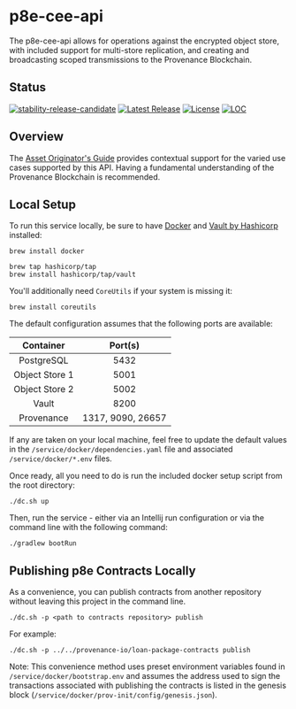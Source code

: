 # p8e-cee-api

The p8e-cee-api allows for operations against the encrypted object store, with included support for multi-store replication, and creating and broadcasting scoped transmissions to the Provenance Blockchain.

## Status

[![stability-release-candidate](https://img.shields.io/badge/stability-pre--release-48c9b0.svg)](https://github.com/mkenney/software-guides/blob/master/STABILITY-BADGES.md#release-candidate)
[![Latest Release][release-badge]][release-latest]
[![License][license-badge]][license-url]
[![LOC][loc-badge]][loc-report]

[release-badge]: https://img.shields.io/github/v/tag/provenance-io/p8e-cee-api.svg?sort=semver
[release-latest]: https://github.com/provenance-io/p8e-cee-api/releases/latest

[license-badge]: https://img.shields.io/github/license/provenance-io/p8e-cee-api.svg
[license-url]: https://github.com/provenance-io/p8e-cee-api/blob/main/LICENSE

[loc-badge]: https://tokei.rs/b1/github/provenance-io/p8e-cee-api
[loc-report]: https://github.com/provenance-io/p8e-cee-api

## Overview

The [Asset Originator's Guide](https://docs.provenance.io/integrating/asset-originators-guide) provides contextual support for the varied use cases supported by this API. Having a fundamental understanding of the Provenance Blockchain is recommended.

## Local Setup
To run this service locally, be sure to have [Docker](https://www.docker.com/) and [Vault by Hashicorp](https://www.vaultproject.io/) installed:

```
brew install docker
```

```
brew tap hashicorp/tap
brew install hashicorp/tap/vault
```

You'll additionally need `CoreUtils` if your system is missing it:
```
brew install coreutils
```

The default configuration assumes that the following ports are available:

| **Container**  |    **Port(s)**    |
|:--------------:|:-----------------:|
|   PostgreSQL   |       5432        |
| Object Store 1 |       5001        |
| Object Store 2 |       5002        |
|     Vault      |       8200        |
|   Provenance   | 1317, 9090, 26657 |

If any are taken on your local machine, feel free to update the default values in the `/service/docker/dependencies.yaml` file and associated `/service/docker/*.env` files.

Once ready, all you need to do is run the included docker setup script from the root directory:

```
./dc.sh up
```

Then, run the service - either via an Intellij run configuration or via the command line with the following command:

```
./gradlew bootRun
```

## Publishing p8e Contracts Locally

As a convenience, you can publish contracts from another repository without leaving this project in the command line.

```
./dc.sh -p <path to contracts repository> publish
```

For example:

```
./dc.sh -p ../../provenance-io/loan-package-contracts publish
```

Note: This convenience method uses preset environment variables found in `/service/docker/bootstrap.env` and assumes the address used to sign the transactions associated with publishing the contracts is listed in the genesis block (`/service/docker/prov-init/config/genesis.json`).
